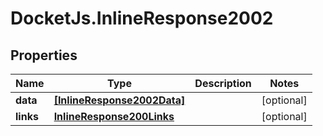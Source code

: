 # DocketJs.InlineResponse2002

## Properties

Name | Type | Description | Notes
------------ | ------------- | ------------- | -------------
**data** | [**[InlineResponse2002Data]**](InlineResponse2002Data.md) |  | [optional] 
**links** | [**InlineResponse200Links**](InlineResponse200Links.md) |  | [optional] 


